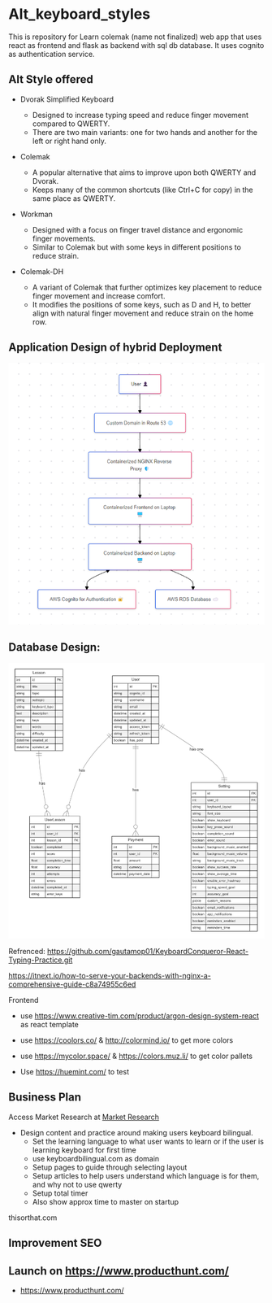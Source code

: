 # Alt_keyboard_styles
This is repository for Learn colemak (name not finalized) web app that uses react as frontend and flask as backend with sql db database. It uses cognito as authentication service.

## Alt Style offered

- Dvorak Simplified Keyboard

    - Designed to increase typing speed and reduce finger movement compared to QWERTY.
    - There are two main variants: one for two hands and another for the left or right hand only.
- Colemak

    - A popular alternative that aims to improve upon both QWERTY and Dvorak.
    - Keeps many of the common shortcuts (like Ctrl+C for copy) in the same place as QWERTY.

- Workman

    - Designed with a focus on finger travel distance and ergonomic finger movements.
    - Similar to Colemak but with some keys in different positions to reduce strain.
- Colemak-DH

    - A variant of Colemak that further optimizes key placement to reduce finger movement and increase comfort.
    - It modifies the positions of some keys, such as D and H, to better align with natural finger movement and reduce strain on the home row.

## Application Design of hybrid Deployment
![app_diagram](app_diagram.png)

## Database Design:

![db_design](db.png)


Refrenced:
https://github.com/gautamop01/KeyboardConqueror-React-Typing-Practice.git

https://itnext.io/how-to-serve-your-backends-with-nginx-a-comprehensive-guide-c8a74955c6ed


Frontend 
- use https://www.creative-tim.com/product/argon-design-system-react as react template

- use https://coolors.co/  & http://colormind.io/ to get more colors

- use https://mycolor.space/  & https://colors.muz.li/ to get color pallets

- Use https://huemint.com/ to test

## Business Plan
Access Market Research at [Market Research](./Market_research_and_analysis.md)
- Design content and practice around making users keyboard bilingual.
    - Set the learning language to what user wants to learn or if the user is learning keyboard for first time
    - use keyboardbilingual.com as domain
    - Setup pages to guide through selecting layout
    - Setup articles to help users understand which language is for them, and why not to use qwerty
    - Setup total timer
    - Also show approx time to master on startup


      
thisorthat.com

## Improvement SEO


## Launch on https://www.producthunt.com/
- https://www.producthunt.com/
